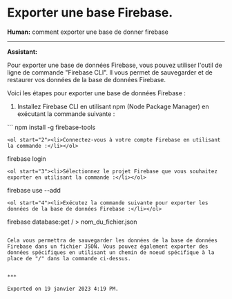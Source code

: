 # Exporter une base Firebase.

**Human:**
comment exporter une base de donner firebase

***

**Assistant:**

Pour exporter une base de données Firebase, vous pouvez utiliser l'outil de ligne de commande "Firebase CLI". Il vous permet de sauvegarder et de restaurer vos données de la base de données Firebase.

Voici les étapes pour exporter une base de données Firebase :
<ol><li>Installez Firebase CLI en utilisant npm (Node Package Manager) en exécutant la commande suivante :</li></ol>
```
npm install -g firebase-tools

```
<ol start="2"><li>Connectez-vous à votre compte Firebase en utilisant la commande :</li></ol>
```
firebase login

```
<ol start="3"><li>Sélectionnez le projet Firebase que vous souhaitez exporter en utilisant la commande :</li></ol>
```
firebase use --add

```
<ol start="4"><li>Exécutez la commande suivante pour exporter les données de la base de données Firebase :</li></ol>
```
firebase database:get / > nom_du_fichier.json

```

Cela vous permettra de sauvegarder les données de la base de données Firebase dans un fichier JSON. Vous pouvez également exporter des données spécifiques en utilisant un chemin de noeud spécifique à la place de "/" dans la commande ci-dessus.


***

Exported on 19 janvier 2023 4:19 PM.